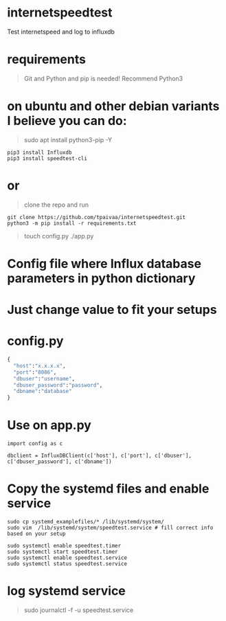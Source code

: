 # internetspeedtest
Test internetspeed and log to influxdb

# requirements
> Git and Python and pip is needed! Recommend Python3

# on ubuntu and other debian variants I believe you can do:
> sudo apt install python3-pip -Y

```
pip3 install Influxdb
pip3 install speedtest-cli
```
# or
> clone the repo and run 
```
git clone https://github.com/tpaivaa/internetspeedtest.git
python3 -m pip install -r requirements.txt
```

> touch config.py
> ./app.py
# Config file where Influx database parameters in python dictionary
# Just change value to fit your setups
# config.py 
```python
{
  "host":"x.x.x.x",
  "port":"8086",
  "dbuser":"username",
  "dbuser_password":"password",
  "dbname":"database"
}
```
# Use on app.py
```
import config as c

dbclient = InfluxDBClient(c['host'], c['port'], c['dbuser'], c['dbuser_password'], c['dbname'])

```

# Copy the systemd files and enable service
```
sudo cp systemd_examplefiles/* /lib/systemd/system/
sudo vim  /lib/systemd/system/speedtest.service # fill correct info based on your setup

sudo systemctl enable speedtest.timer
sudo systemctl start speedtest.timer
sudo systemctl enable speedtest.service
sudo systemctl status speedtest.service
```
# log systemd service 
> sudo journalctl -f -u speedtest.service